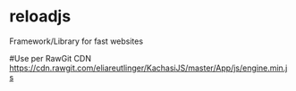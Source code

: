 # reloadjs
Framework/Library for fast websites


#Use per RawGit CDN
https://cdn.rawgit.com/eliareutlinger/KachasiJS/master/App/js/engine.min.js
<script type="text/javascript" src="https://cdn.rawgit.com/eliareutlinger/KachasiJS/master/App/js/engine.min.js"></script>
